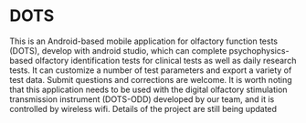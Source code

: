 # DOTS
This is an Android-based mobile application for olfactory function tests (DOTS), develop with android studio, which can complete psychophysics-based olfactory identification tests for clinical tests as well as daily research tests.
It can customize a number of test parameters and export a variety of test data. 
Submit questions and corrections are welcome. 
It is worth noting that this application needs to be used with the digital olfactory stimulation transmission instrument (DOTS-ODD) developed by our team, and it is controlled by wireless wifi. 
Details of the project are still being updated
